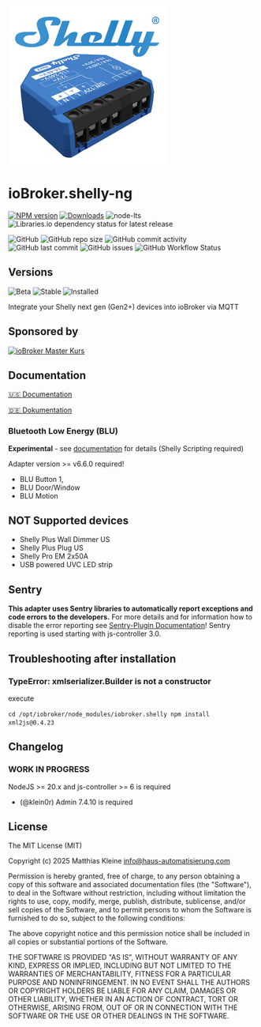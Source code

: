 ![Logo](admin/shelly-ng.png)

# ioBroker.shelly-ng

[![NPM version](https://img.shields.io/npm/v/iobroker.shelly-ng?style=flat-square)](https://www.npmjs.com/package/iobroker.shelly-ng)
[![Downloads](https://img.shields.io/npm/dm/iobroker.shelly-ng?label=npm%20downloads&style=flat-square)](https://www.npmjs.com/package/iobroker.shelly-ng)
![node-lts](https://img.shields.io/node/v-lts/iobroker.shelly-ng?style=flat-square)
![Libraries.io dependency status for latest release](https://img.shields.io/librariesio/release/npm/iobroker.shelly-ng?label=npm%20dependencies&style=flat-square)

![GitHub](https://img.shields.io/github/license/klein0r/iobroker.shelly-ng?style=flat-square)
![GitHub repo size](https://img.shields.io/github/repo-size/klein0r/iobroker.shelly-ng?logo=github&style=flat-square)
![GitHub commit activity](https://img.shields.io/github/commit-activity/m/klein0r/iobroker.shelly-ng?logo=github&style=flat-square)
![GitHub last commit](https://img.shields.io/github/last-commit/klein0r/iobroker.shelly-ng?logo=github&style=flat-square)
![GitHub issues](https://img.shields.io/github/issues/klein0r/iobroker.shelly-ng?logo=github&style=flat-square)
![GitHub Workflow Status](https://img.shields.io/github/actions/workflow/status/klein0r/iobroker.shelly-ng/test-and-release.yml?branch=main&logo=github&style=flat-square)

## Versions

![Beta](https://img.shields.io/npm/v/iobroker.shelly-ng.svg?color=red&label=beta)
![Stable](http://iobroker.live/badges/shelly-ng-stable.svg)
![Installed](http://iobroker.live/badges/shelly-ng-installed.svg)

Integrate your Shelly next gen (Gen2+) devices into ioBroker via MQTT

## Sponsored by

[![ioBroker Master Kurs](https://haus-automatisierung.com/images/ads/ioBroker-Kurs.png)](https://haus-automatisierung.com/iobroker-kurs/?refid=iobroker-shelly-ng)

## Documentation

[🇺🇸 Documentation](./docs/en/README.md)

[🇩🇪 Dokumentation](./docs/de/README.md)

### Bluetooth Low Energy (BLU)

**Experimental** - see [documentation](https://github.com/klein0r/ioBroker.shelly-ng/blob/main/docs/en/ble-devices.md) for details (Shelly Scripting required)

Adapter version >= v6.6.0 required!

- BLU Button 1,
- BLU Door/Window
- BLU Motion

## NOT Supported devices

- Shelly Plus Wall Dimmer US
- Shelly Plus Plug US
- Shelly Pro EM 2x50A
- USB powered UVC LED strip

## Sentry

**This adapter uses Sentry libraries to automatically report exceptions and code errors to the developers.** For more details and for information how to disable the error reporting see [Sentry-Plugin Documentation](https://github.com/ioBroker/plugin-sentry#plugin-sentry)! Sentry reporting is used starting with js-controller 3.0.

## Troubleshooting after installation

### TypeError: xmlserializer.Builder is not a constructor

execute

`cd /opt/iobroker/node_modules/iobroker.shelly npm install xml2js@0.4.23`

## Changelog

<!--
  Placeholder for the next version (at the beginning of the line):
  ### **WORK IN PROGRESS**
-->
### **WORK IN PROGRESS**

NodeJS >= 20.x and js-controller >= 6 is required

* (@klein0r) Admin 7.4.10 is required

## License

The MIT License (MIT)

Copyright (c) 2025 Matthias Kleine <info@haus-automatisierung.com>

Permission is hereby granted, free of charge, to any person obtaining a copy
of this software and associated documentation files (the "Software"), to deal
in the Software without restriction, including without limitation the rights
to use, copy, modify, merge, publish, distribute, sublicense, and/or sell
copies of the Software, and to permit persons to whom the Software is
furnished to do so, subject to the following conditions:

The above copyright notice and this permission notice shall be included in
all copies or substantial portions of the Software.

THE SOFTWARE IS PROVIDED "AS IS", WITHOUT WARRANTY OF ANY KIND, EXPRESS OR
IMPLIED, INCLUDING BUT NOT LIMITED TO THE WARRANTIES OF MERCHANTABILITY,
FITNESS FOR A PARTICULAR PURPOSE AND NONINFRINGEMENT. IN NO EVENT SHALL THE
AUTHORS OR COPYRIGHT HOLDERS BE LIABLE FOR ANY CLAIM, DAMAGES OR OTHER
LIABILITY, WHETHER IN AN ACTION OF CONTRACT, TORT OR OTHERWISE, ARISING FROM,
OUT OF OR IN CONNECTION WITH THE SOFTWARE OR THE USE OR OTHER DEALINGS IN
THE SOFTWARE.
